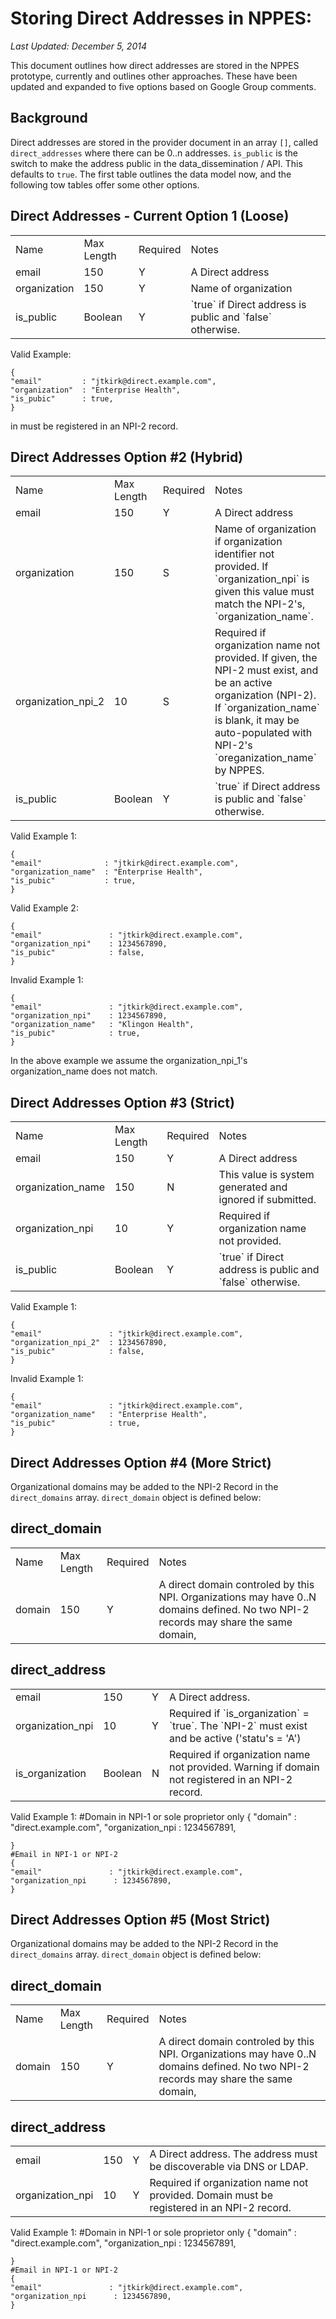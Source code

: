 Storing Direct Addresses in NPPES:
=================================

_Last Updated: December 5, 2014_

This document outlines how direct addresses are stored in the NPPES prototype, currently and outlines other approaches. These have been updated and expanded to five options based on Google Group comments.


Background
----------

Direct addresses are stored in the provider document in an array `[]`,
called `direct_addresses` where there can be 0..n addresses.  `is_public` 
is the switch to make the address public in the data_dissemination / API.
This defaults to `true`. The first table outlines the data model now, and the following tow tables offer some other options.



Direct Addresses - Current Option 1 (Loose)
-------------------------------------------

<table>
<tr>
  <td>Name</td>
  <td>Max Length</td>
  <td>Required</td>
  <td>Notes</td>
</tr>

<tr>
  <td>email</td>
  <td>150</td>
  <td>Y</td>
  <td>A Direct address</td>
</tr>

<tr>
  <td>organization</td>
  <td>150</td>
  <td>Y</td>
  <td>Name of organization</td>
</tr>

<tr>
  <td>is_public</td>
  <td>Boolean</td>
  <td>Y</td>
  <td>`true` if Direct address is public and `false` otherwise.</td>
</tr>

</table>

Valid Example:

    {
    "email"         : "jtkirk@direct.example.com",
    "organization"  : "Enterprise Health",
    "is_pubic"      : true,
    }


in must be registered in an NPI-2 record.

Direct Addresses Option #2 (Hybrid)
-------------------------------------

<table>
<tr>
  <td>Name</td>
  <td>Max Length</td>
  <td>Required</td>
  <td>Notes</td>
</tr>

<tr>
  <td>email</td>
  <td>150</td>
  <td>Y</td>
  <td>A Direct address</td>
</tr>

<tr>
  <td>organization</td>
  <td>150</td>
  <td>S</td>
  <td>Name of organization if organization identifier not provided.
  If `organization_npi` is given this value must match the NPI-2's,
  `organization_name`.
  </td>
</tr>

<tr>
  <td>organization_npi_2</td>
  <td>10</td>
  <td>S</td>
  <td>Required if organization name not provided.  If given, the NPI-2 must exist, and be an active organization (NPI-2). If `organization_name` is blank, it may be auto-populated with NPI-2's `oreganization_name` by NPPES.</td>
</tr>

<tr>
  <td>is_public</td>
  <td>Boolean</td>
  <td>Y</td>
  <td>`true` if Direct address is public and `false` otherwise.</td>
</tr>

</table>


Valid Example 1:


    {
    "email"              : "jtkirk@direct.example.com",
    "organization_name"  : "Enterprise Health",
    "is_pubic"           : true,
    }


Valid Example 2:


    {
    "email"               : "jtkirk@direct.example.com",
    "organization_npi"    : 1234567890,
    "is_pubic"            : false,
    }

Invalid Example 1:

    {
    "email"               : "jtkirk@direct.example.com",
    "organization_npi"    : 1234567890,
    "organization_name"   : "Klingon Health",
    "is_pubic"            : true,
    }

In the above example we assume the organization_npi_1's organization_name
does not match.



Direct Addresses Option #3 (Strict)
-----------------------------------

<table>
<tr>
  <td>Name</td>
  <td>Max Length</td>
  <td>Required</td>
  <td>Notes</td>
</tr>

<tr>
  <td>email</td>
  <td>150</td>
  <td>Y</td>
  <td>A Direct address</td>
</tr>

<tr>
  <td>organization_name</td>
  <td>150</td>
  <td>N</td>
  <td>This value is system generated and ignored if submitted.
  </td>
</tr>

<tr>
  <td>organization_npi</td>
  <td>10</td>
  <td>Y</td>
  <td>Required if organization name not provided.</td>
</tr>

<tr>
  <td>is_public</td>
  <td>Boolean</td>
  <td>Y</td>
  <td>`true` if Direct address is public and `false` otherwise.</td>
</tr>

</table>


Valid Example 1:


    {
    "email"               : "jtkirk@direct.example.com",
    "organization_npi_2"  : 1234567890,
    "is_pubic"            : false,
    }

Invalid Example 1:


    {
    "email"               : "jtkirk@direct.example.com",
    "organization_name"   : "Enterprise Health",
    "is_pubic"            : true,
    }




Direct Addresses Option #4 (More Strict)
-----------------------------------

Organizational domains may be added to the NPI-2 Record in the
`direct_domains` array.  `direct_domain` object is defined below:


direct_domain
--------------
<table>
<tr>
  <td>Name</td>
  <td>Max Length</td>
  <td>Required</td>
  <td>Notes</td>
</tr>

<tr>
  <td>domain</td>
  <td>150</td>
  <td>Y</td>
  <td>A direct domain controled by this NPI. Organizations may have 0..N domains defined. No two NPI-2 records may share the same domain,</td>
</tr>




</table>

direct_address
--------------

<table>

<tr>
  <td>email</td>
  <td>150</td>
  <td>Y</td>
  <td>A Direct address.</td>
</tr>


<tr>
  <td>organization_npi</td>
  <td>10</td>
  <td>Y</td>
  <td>Required if `is_organization` = `true`. The `NPI-2` must exist and be active ('statu's = 'A')</td>
</tr>

<tr>
  <td>is_organization</td>
  <td>Boolean</td>
  <td>N</td>
  <td>Required if organization name not provided. Warning if domain not registered in an NPI-2 record.</td>
</tr>


</table>


Valid Example 1:
     #Domain in NPI-1 or sole proprietor only
    {
    "domain"               : "direct.example.com",
    "organization_npi      : 1234567891,

    }
    #Email in NPI-1 or NPI-2
    {
    "email"               : "jtkirk@direct.example.com",
    "organization_npi      : 1234567890,
    }



Direct Addresses Option #5 (Most Strict)
-----------------------------------------

Organizational domains may be added to the NPI-2 Record in the
`direct_domains` array.  `direct_domain` object is defined below:


direct_domain
--------------
<table>
<tr>
  <td>Name</td>
  <td>Max Length</td>
  <td>Required</td>
  <td>Notes</td>
</tr>

<tr>
  <td>domain</td>
  <td>150</td>
  <td>Y</td>
  <td>A direct domain controled by this NPI. Organizations may have 0..N domains defined. No two NPI-2 records may share the same domain,</td>
</tr>

</table>

direct_address
--------------

<table>

<tr>
  <td>email</td>
  <td>150</td>
  <td>Y</td>
  <td>A Direct address. The address must be discoverable via DNS or LDAP.</td>
</tr>


<tr>
  <td>organization_npi</td>
  <td>10</td>
  <td>Y</td>
  <td>Required if organization name not provided. Domain must be registered in an NPI-2 record.</td>
</tr>

</table>


Valid Example 1:
     #Domain in NPI-1 or sole proprietor only
    {
    "domain"               : "direct.example.com",
    "organization_npi      : 1234567891,

    }
    #Email in NPI-1 or NPI-2
    {
    "email"               : "jtkirk@direct.example.com",
    "organization_npi      : 1234567890,
    }
